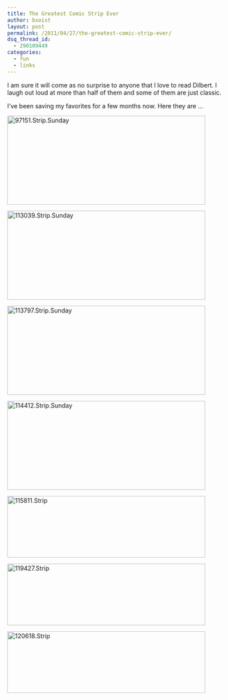 ```yaml
---
title: The Greatest Comic Strip Ever
author: bsoist
layout: post
permalink: /2011/04/27/the-greatest-comic-strip-ever/
dsq_thread_id:
  - 290109449
categories:
  - fun
  - links
---
```

I am sure it will come as no surprise to anyone that I love to read Dilbert. I laugh out loud at more than half of them and some of them are just classic.

I&#8217;ve been saving my favorites for a few months now. Here they are &#8230;

[<img src="http://whsjr.soistmann.com/dilbert/97151.strip.sunday.gif" width="457" height="205" alt="97151.Strip.Sunday" />][1]

[<img src="http://whsjr.soistmann.com/dilbert/113039.strip.sunday.gif" width="457" height="205" alt="113039.Strip.Sunday" />][2]

[<img src="http://whsjr.soistmann.com/dilbert/113797.strip.sunday.gif" width="457" height="205" alt="113797.Strip.Sunday" />][3]

[<img src="http://whsjr.soistmann.com/dilbert/114412.strip.sunday.gif" width="457" height="205" alt="114412.Strip.Sunday" />][4]

[<img src="http://whsjr.soistmann.com/dilbert/115811.strip.gif" width="457" height="142" alt="115811.Strip" />][5]

[<img src="http://whsjr.soistmann.com/dilbert/119427.strip.gif" width="457" height="142" alt="119427.Strip" />][6]

[<img src="http://whsjr.soistmann.com/dilbert/120618.strip.gif" width="457" height="142" alt="120618.Strip" />][7]

 [1]: http://dilbert.com/strips/comic/2010-08-15/
 [2]: http://dilbert.com/strips/comic/2011-02-20/
 [3]: http://dilbert.com/strips/comic/2011-02-27/
 [4]: http://www.dilbert.com/strips/2011-03-06/
 [5]: http://dilbert.com/strips/comic/2011-03-16/
 [6]: http://dilbert.com/strips/comic/2011-04-23/
 [7]: http://dilbert.com/strips/comic/2011-04-27/

